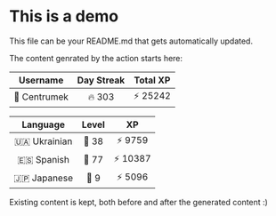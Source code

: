 # This is a demo

This file can be your README.md that gets automatically updated.

The content genrated by the action starts here:

<!--START_SECTION:duolingoStats-->
<!-- Automatically generated with https://github.com/centrumek/duolingo-readme-stats-->

| Username | Day Streak | Total XP |
|:---:|:---:|:---:|
| 👤 Centrumek | 🔥 303 | ⚡ 25242 |

| Language | Level | XP |
|:---:|:---:|:---:|
| 🇺🇦 Ukrainian | 👑 38 | ⚡ 9759 |
| 🇪🇸 Spanish | 👑 77 | ⚡ 10387 |
| 🇯🇵 Japanese | 👑 9 | ⚡ 5096 |

<!--END_SECTION:duolingoStats-->

Existing content is kept, both before and after the generated content :)